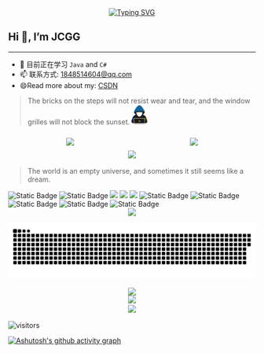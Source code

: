 <div align="center">
  <a href="https://blog.sunguoqi.com/">
    <img src="https://readme-typing-svg.herokuapp.com?font=Fira+Code&pause=1000&color=1AA1F7&center=true&vCenter=true&random=false&width=435&lines=+%E5%87%AD%E6%97%B6%E9%97%B4%E8%B5%A2%E6%9D%A5%E7%9A%84%E4%B8%9C%E8%A5%BF;%E6%97%B6%E9%97%B4%E8%82%AF%E5%AE%9A%E4%BC%9A%E4%B8%BA%E4%B9%8B%E4%BD%9C%E8%AF%81!" alt="Typing SVG" />
  </a>
</div>

## Hi 👋, I’m JCGG
***
- 🌱 目前正在学习 `Java` and `C#`
- 📫 联系方式: <a href="mailto:1848514604@qq.com">1848514604@qq.com</a>
- 😄Read more about my: <a href="https://strive-forward.blog.csdn.net" target="_blank">CSDN</a>
>
> The bricks on the steps will not resist wear and tear, and the window grilles will not block the sunset.<img src = "https://github.com/0xAbdulKhalid/0xAbdulKhalid/raw/main/assets/mdImages/about_me.gif" width = 40px>
>
<div align="center" style="display:flex;align-content: center;justify-content: space-between;flex-wrap: wrap;">
  <img style="margin:10px auto" src="https://github-readme-stats.vercel.app/api?username=JCGG-99977&show_icons=true&theme=transparent" />
   <img style="margin:10px auto;" src="https://github-readme-stats.vercel.app/api/top-langs/?username=JCGG-99977&layout=compact&langs_count=6&text_color=000&icon_color=fff&theme=graywhite" /> 
</div>
<div align="center" style="text-align:center">
<img src="https://github-readme-streak-stats.herokuapp.com/?user=JCGG-99977"></img>
</div>

>
> The world is an empty universe, and sometimes it still seems like a dream.
>

<span > 
  <img alt="Static Badge" src="https://img.shields.io/badge/Vue-%2342b883?style=flat-square&logo=Vue&logoColor=%23fff"> 
  <img alt="Static Badge" src="https://img.shields.io/badge/TypeScript-%230072b3?style=flat-square&logo=TypeScript&logoColor=%23fff"> 
  <img src="https://img.shields.io/badge/-JavaScript-F7DF1E?style=flat-square&logo=javascript&logoColor=white" /> 
  <img src="https://img.shields.io/badge/-HTML5-E34F26?style=flat-square&logo=html5&logoColor=white" /> 
  <img src="https://img.shields.io/badge/-CSS3-1572B6?style=flat-square&logo=css3" /> 
  <img alt="Static Badge" src="https://img.shields.io/badge/Webpack-%230072b3?style=flat-square&logo=webpack&logoColor=%23fff"> 
  <img alt="Static Badge" src="https://img.shields.io/badge/Vite-%239a60fe?style=flat-square&logo=vite&logoColor=%23fff"> 
  <img alt="Static Badge" src="https://img.shields.io/badge/Sass-%23c66394?style=flat-square&logo=Sass&logoColor=%23fff"> 
  <img alt="Static Badge" src="https://img.shields.io/badge/Visual_Studio_Code-007ACC?style=flat-square&logo=Visual-Studio-Code&logoColor=white"> 
  <img alt="Static Badge" src="https://img.shields.io/badge/Git-F05032?style=flat-square&logo=Git&logoColor=white">  
</span>

<div align="center"> <img src="https://stats.justsong.cn/api/csdn?id=qq_45096273&theme=dark"> </div>
<!-- ![暗色](https://raw.githubusercontent.com/JCGG-99977/JCGG-99977/output/github-contribution-grid-snake-dark.svg) -->

![亮色](https://raw.githubusercontent.com/JCGG-99977/JCGG-99977/output/github-contribution-grid-snake.svg)

<!-- ![:JCGG-99977](https://count.getloli.com/get/@:JCGG-99977?theme=gelbooru-h) -->

<div align="center">
  <!-- <img width="150" src="https://api.oyohen.com/bing.php" /> -->
  <img align="center" src="https://github-readme-streak-stats.herokuapp.com/?user=Augenstern-creator&theme=dark&hide_border=true" />
  <!-- <img width="150" src="https://api.oyohen.com/bing.php" /> -->
</div>

<div align="center">
<img src = "https://metrics.lecoq.io/JCGG-99977?template=classic&isocalendar=1&base=header%2C%20activity%2C%20community%2C%20repositories%2C%20metadata&base.indepth=false&base.hireable=false&base.skip=false&isocalendar=false&isocalendar.duration=half-year&config.timezone=Asia%2FShanghai"></img>
</div>

<div align="center"> <img src="https://github-profile-trophy.vercel.app/?username=JCGG-99977&theme=onedark"> </div>


![visitors](https://visitor-badge.glitch.me/badge?page_id=JCGG-99977&left_color=green&right_color=red)

[![Ashutosh's github activity graph](https://github-readme-activity-graph.vercel.app/graph?username=JCGG-99977)](https://github.com/ashutosh00710/github-readme-activity-graph)

